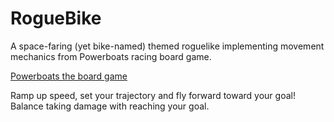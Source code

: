 # RogueBike
A space-faring (yet bike-named) themed roguelike implementing movement
mechanics from Powerboats racing board game.

[Powerboats the board game](https://www.cwali.nl/powerboats/powerboats.htm)

Ramp up speed, set your trajectory and fly forward toward your goal!
Balance taking damage with reaching your goal.

